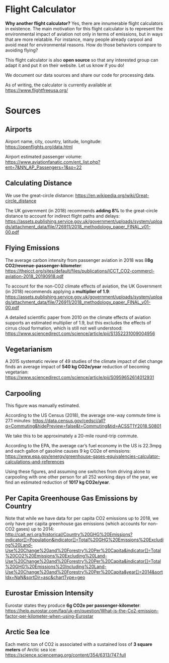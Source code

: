 # Flight Calculator

**Why another flight calculator?** Yes, there are innumerable flight calculators
in existence. The main motivation for this flight calculator is to represent the
environmental impact of aviation not only in terms of emissions, but in ways
that are more relatable. For instance, many people already carpool and avoid
meat for environmental reasons. How do those behaviors compare to avoiding
flying?

This flight calculator is also **open source** so that any interested group can
adapt it and put it on their website. Let us know if you do!

We document our data sources and share our code for processing data.

As of writing, the calculator is currently available at https://www.flightfreeusa.org/

# Sources

## Airports
Airport name, city, country, latitude, longitude: https://openflights.org/data.html

Airport estimated passenger volume: https://www.aviationfanatic.com/ent_list.php?ent=7&NN_AP_Passengers=1&so=22

## Calculating Distance
We use the great-circle distance: https://en.wikipedia.org/wiki/Great-circle_distance

The UK government (in 2018) recommends **adding 8%** to the great-circle distance to account for indirect flight paths and delays: https://assets.publishing.service.gov.uk/government/uploads/system/uploads/attachment_data/file/726911/2018_methodology_paper_FINAL_v01-00.pdf

## Flying Emissions
The average carbon intensity from passenger aviation in 2018 was 8**8g CO2/revenue-passenger-kilometer**: https://theicct.org/sites/default/files/publications/ICCT_CO2-commercl-aviation-2018_20190918.pdf

To account for the non-CO2 climate effects of aviation, the UK Government (in 2018) recommends applying a **multiplier of 1.9**: https://assets.publishing.service.gov.uk/government/uploads/system/uploads/attachment_data/file/726911/2018_methodology_paper_FINAL_v01-00.pdf

A detailed scientific paper from 2010 on the climate effects of aviation supports an estimated multiplier of 1.9, but this excludes the effects of cirrus cloud formation, which is still not well understood: https://www.sciencedirect.com/science/article/pii/S1352231009004956

## Vegetarianism
A 2015 systematic review of 49 studies of the climate impact of diet change finds an average impact of **540 kg CO2e/year** reduction of becoming vegetarian:
https://www.sciencedirect.com/science/article/pii/S0959652614012931

## Carpooling
This figure was manually estimated.

According to the US Census (2018), the average one-way commute time is 27.1 minutes: https://data.census.gov/cedsci/all?q=Commuting&hidePreview=false&t=Commuting&tid=ACSST1Y2018.S0801

We take this to be approximately a 20-mile round-trip commute.

According to the EPA, the average car’s fuel economy in the US is 22.3mpg and each gallon of gasoline causes 9 kg CO2e of emissions: https://www.epa.gov/energy/greenhouse-gases-equivalencies-calculator-calculations-and-references

Using these figures, and assuming one switches from driving alone to carpooling with one other person for all 252 working days of the year, we find an estimated reduction of **1017 kg CO2e/year**.

## Per Capita Greenhouse Gas Emissions by Country
Note that while we have data for per capita CO2 emissions up to 2018, we only have per capita greenhouse gas emissions (which accounts for non-CO2 gases) up to 2014: http://cait.wri.org/historical/Country%20GHG%20Emissions?indicator[]=Population&indicator[]=Total%20GHG%20Emissions%20Excluding%20Land-Use%20Change%20and%20Forestry%20Per%20Capita&indicator[]=Total%20CO2%20Emissions%20Excluding%20Land-Use%20Change%20and%20Forestry%20Per%20Capita&indicator[]=Total%20GHG%20Emissions%20Including%20Land-Use%20Change%20and%20Forestry%20Per%20Capita&year[]=2014&sortIdx=NaN&sortDir=asc&chartType=geo

## Eurostar Emission Intensity
Eurostar states they produce **6g CO2e per passenger-kilometer**: https://help.eurostar.com/faq/uk-en/question/What-is-the-Co2-emission-factor-per-kilometer-when-using-Eurostar

## Arctic Sea Ice
Each metric ton of CO2 is associated with a sustained loss of **3 square meters** of Arctic sea ice: https://science.sciencemag.org/content/354/6313/747.full
